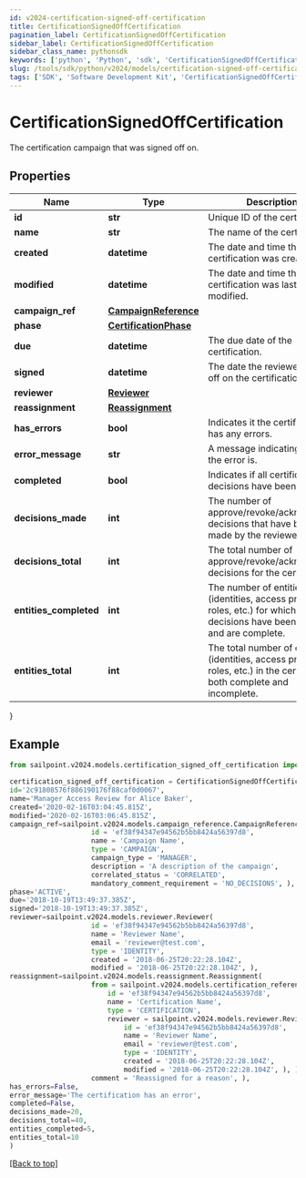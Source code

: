 ```yaml
---
id: v2024-certification-signed-off-certification
title: CertificationSignedOffCertification
pagination_label: CertificationSignedOffCertification
sidebar_label: CertificationSignedOffCertification
sidebar_class_name: pythonsdk
keywords: ['python', 'Python', 'sdk', 'CertificationSignedOffCertification', 'V2024CertificationSignedOffCertification'] 
slug: /tools/sdk/python/v2024/models/certification-signed-off-certification
tags: ['SDK', 'Software Development Kit', 'CertificationSignedOffCertification', 'V2024CertificationSignedOffCertification']
---
```


# CertificationSignedOffCertification

The certification campaign that was signed off on.

## Properties

Name | Type | Description | Notes
------------ | ------------- | ------------- | -------------
**id** | **str** | Unique ID of the certification. | [required]
**name** | **str** | The name of the certification. | [required]
**created** | **datetime** | The date and time the certification was created. | [required]
**modified** | **datetime** | The date and time the certification was last modified. | [optional] 
**campaign_ref** | [**CampaignReference**](campaign-reference) |  | [required]
**phase** | [**CertificationPhase**](certification-phase) |  | [required]
**due** | **datetime** | The due date of the certification. | [required]
**signed** | **datetime** | The date the reviewer signed off on the certification. | [required]
**reviewer** | [**Reviewer**](reviewer) |  | [required]
**reassignment** | [**Reassignment**](reassignment) |  | [optional] 
**has_errors** | **bool** | Indicates it the certification has any errors. | [required]
**error_message** | **str** | A message indicating what the error is. | [optional] 
**completed** | **bool** | Indicates if all certification decisions have been made. | [required]
**decisions_made** | **int** | The number of approve/revoke/acknowledge decisions that have been made by the reviewer. | [required]
**decisions_total** | **int** | The total number of approve/revoke/acknowledge decisions for the certification. | [required]
**entities_completed** | **int** | The number of entities (identities, access profiles, roles, etc.) for which all decisions have been made and are complete. | [required]
**entities_total** | **int** | The total number of entities (identities, access profiles, roles, etc.) in the certification, both complete and incomplete. | [required]
}

## Example

```python
from sailpoint.v2024.models.certification_signed_off_certification import CertificationSignedOffCertification

certification_signed_off_certification = CertificationSignedOffCertification(
id='2c91808576f886190176f88caf0d0067',
name='Manager Access Review for Alice Baker',
created='2020-02-16T03:04:45.815Z',
modified='2020-02-16T03:06:45.815Z',
campaign_ref=sailpoint.v2024.models.campaign_reference.CampaignReference(
                    id = 'ef38f94347e94562b5bb8424a56397d8', 
                    name = 'Campaign Name', 
                    type = 'CAMPAIGN', 
                    campaign_type = 'MANAGER', 
                    description = 'A description of the campaign', 
                    correlated_status = 'CORRELATED', 
                    mandatory_comment_requirement = 'NO_DECISIONS', ),
phase='ACTIVE',
due='2018-10-19T13:49:37.385Z',
signed='2018-10-19T13:49:37.385Z',
reviewer=sailpoint.v2024.models.reviewer.Reviewer(
                    id = 'ef38f94347e94562b5bb8424a56397d8', 
                    name = 'Reviewer Name', 
                    email = 'reviewer@test.com', 
                    type = 'IDENTITY', 
                    created = '2018-06-25T20:22:28.104Z', 
                    modified = '2018-06-25T20:22:28.104Z', ),
reassignment=sailpoint.v2024.models.reassignment.Reassignment(
                    from = sailpoint.v2024.models.certification_reference.CertificationReference(
                        id = 'ef38f94347e94562b5bb8424a56397d8', 
                        name = 'Certification Name', 
                        type = 'CERTIFICATION', 
                        reviewer = sailpoint.v2024.models.reviewer.Reviewer(
                            id = 'ef38f94347e94562b5bb8424a56397d8', 
                            name = 'Reviewer Name', 
                            email = 'reviewer@test.com', 
                            type = 'IDENTITY', 
                            created = '2018-06-25T20:22:28.104Z', 
                            modified = '2018-06-25T20:22:28.104Z', ), ), 
                    comment = 'Reassigned for a reason', ),
has_errors=False,
error_message='The certification has an error',
completed=False,
decisions_made=20,
decisions_total=40,
entities_completed=5,
entities_total=10
)

```
[[Back to top]](#) 

